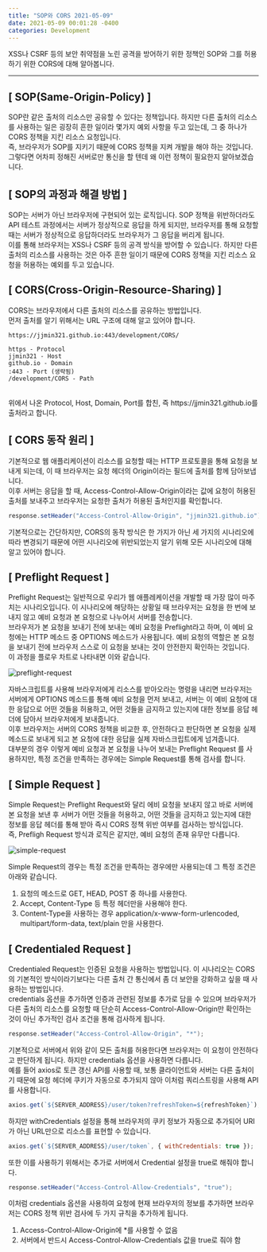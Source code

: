```yaml
---
title: "SOP와 CORS 2021-05-09"
date: 2021-05-09 00:01:28 -0400
categories: Development
---
```


XSS나 CSRF 등의 보안 취약점을 노린 공격을 방어하기 위한 정책인 SOP와 그를 허용하기 위한 CORS에 대해 알아봅니다.
<hr/>

## [ SOP(Same-Origin-Policy) ]
SOP란 같은 출처의 리소스만 공유할 수 있다는 정책입니다. 하지만 다른 출처의 리소스를 사용하는 일은 굉장히 흔한 일이라 몇가지 예외 사항을 두고 있는데, 그 중 하나가 CORS 정책을 지킨 리소스 요청입니다.
<br>
즉, 브라우저가 SOP를 지키기 때문에 CORS 정책을 지켜 개발을 해야 하는 것입니다. 그렇다면 어차피 정해진 서버로만 통신을 할 텐데 왜 이런 정책이 필요한지 알아보겠습니다.

## [ SOP의 과정과 해결 방법 ]
SOP는 서버가 아닌 브라우저에 구현되어 있는 로직입니다. SOP 정책을 위반하더라도 API 테스트 과정에서는 서버가 정상적으로 응답을 하게 되지만, 브라우저를 통해 요청할 때는 서버가 정상적으로 응답하더라도 브라우저가 그 응답을 버리게 됩니다. 
<br>
이를 통해 브라우저는 XSS나 CSRF 등의 공격 방식을 방어할 수 있습니다. 하지만 다른 출처의 리소스를 사용하는 것은 아주 흔한 일이기 때문에 CORS 정책을 지킨 리소스 요청을 허용하는 예외를 두고 있습니다.

## [ CORS(Cross-Origin-Resource-Sharing) ]
CORS는 브라우저에서 다른 출처의 리소스를 공유하는 방법입니다. 
<br>
먼저 출처를 알기 위해서는 URL 구조에 대해 알고 있어야 합니다.

```
https://jjmin321.github.io:443/development/CORS/

https - Protocol 
jjmin321 - Host
github.io - Domain
:443 - Port (생략됨)
/development/CORS - Path
```
<br>
위에서 나온 Protocol, Host, Domain, Port를 합친, 즉 https://jjmin321.github.io를 출처라고 합니다. 

## [ CORS 동작 원리 ]
기본적으로 웹 애플리케이션이 리소스를 요청할 때는 HTTP 프로토콜을 통해 요청을 보내게 되는데, 이 때 브라우저는 요청 헤더의 Origin이라는 필드에 출처를 함께 담아보냅니다.
<br>
이후 서버는 응답을 할 때, Access-Control-Allow-Origin이라는 값에 요청이 허용된 출처를 보내주고 브라우저는 요청한 출처가 허용된 출처인지를 확인합니다.

```java
response.setHeader("Access-Control-Allow-Origin", "jjmin321.github.io");
```
기본적으로는 간단하지만, CORS의 동작 방식은 한 가지가 아닌 세 가지의 시나리오에 따라 변경되기 때문에 어떤 시나리오에 위반되었는지 알기 위해 모든 시나리오에 대해 알고 있어야 합니다.

## [ Preflight Request ]
Preflight Request는 일반적으로 우리가 웹 애플레케이션을 개발할 때 가장 많이 마주치는 시나리오입니다. 이 시나리오에 해당하는 상황일 때 브라우저는 요청을 한 번에 보내지 않고 예비 요청과 본 요청으로 나누어서 서버를 전송합니다.
<br>
브라우저가 본 요청을 보내기 전에 보내는 예비 요청을 Preflight라고 하며, 이 예비 요청에는 HTTP 메소드 중 OPTIONS 메소드가 사용됩니다. 예비 요청의 역할은 본 요청을 보내기 전에 브라우저 스스로 이 요청을 보내는 것이 안전한지 확인하는 것입니다. 
<br>
이 과정을 플로우 차트로 나타내면 이와 같습니다.

![preflight-request](https://user-images.githubusercontent.com/52072077/117592110-4d86cc80-b172-11eb-947f-30157c8a4a25.png)

자바스크립트를 사용해 브라우저에게 리소스를 받아오라는 명령을 내리면 브라우저는 서버에게 OPTIONS 메소드를 통해 예비 요청을 먼저 보내고, 서버는 이 예비 요청에 대한 응답으로 어떤 것들을 허용하고, 어떤 것들을 금지하고 있는지에 대한 정보를 응답 헤더에 담아서 브라우저에게 보내줍니다.
<br>
이후 브라우저는 서버의 CORS 정책을 비교한 후, 안전하다고 판단하면 본 요청을 실제 메소드로 보내게 되고 본 요청에 대한 응답을 실제 자바스크립트에게 넘겨줍니다.
<br>
대부분의 경우 이렇게 예비 요청과 본 요청을 나누어 보내는 Preflight Request 를 사용하지만, 특정 조건을 만족하는 경우에는 Simple Request를 통해 검사를 합니다.

## [ Simple Request ]
Simple Request는 Preflight Request와 달리 에비 요청을 보내지 않고 바로 서버에 본 요청을 보낸 후 서버가 어떤 것들을 허용하고, 어떤 것들을 금지하고 있는지에 대한 정보를 응답 헤더를 통해 받아 즉시 CORS 정책 위반 여부를 검사하는 방식입니다.
<br>
즉, Prefligh Request 방식과 로직은 같지만, 예비 요청의 존재 유무만 다릅니다.

![simple-request](https://user-images.githubusercontent.com/52072077/117593761-778ebd80-b177-11eb-8f7d-497cdab9a98d.png)

Simple Request의 경우는 특정 조건을 만족하는 경우에만 사용되는데 그 특정 조건은 아래와 같습니다.

1. 요청의 메소드로 GET, HEAD, POST 중 하나를 사용한다.
2. Accept, Content-Type 등 특정 헤더만을 사용해야 한다.
3. Content-Type을 사용하는 경우 application/x-www-form-urlencoded, multipart/form-data, text/plain 만을 사용한다.

## [ Credentialed Request ]
Credentialed Request는 인증된 요청을 사용하는 방법입니다. 이 시나리오는 CORS의 기본적인 방식이라기보다는 다른 출처 간 통신에서 좀 더 보안을 강화하고 싶을 때 사용하는 방법입니다.
<br>
credentials 옵션을 추가하면 인증과 관련된 정보를 추가로 담을 수 있으며 브라우저가 다른 출처의 리소스를 요청할 때 단순히 Access-Control-Allow-Origin만 확인하는 것이 아닌 추가적인 검사 조건을 통해 검사하게 됩니다.
<br>

```java
response.setHeader("Access-Control-Allow-Origin", "*");
```

기본적으로 서버에서 위와 같이 모든 출처를 허용한다면 브라우저는 이 요청이 안전하다고 판단하게 됩니다. 하지만 credentials 옵션을 사용하면 다릅니다.
<br>
예를 들어 axios로 토큰 갱신 API를 사용할 때, 보통 클라이언트와 서버는 다른 출처이기 때문에 요청 헤더에 쿠키가 자동으로 추가되지 않아 이처럼 쿼리스트링을 사용해 API를 사용합니다.

```javascript
axios.get(`${SERVER_ADDRESS}/user/token?refreshToken=${refreshToken}`);
```

하지만 withCredentials 설정을 통해 브라우저의 쿠키 정보가 자동으로 추가되어 URI가 아닌 URL만으로 리소스를 표현할 수 있습니다.

```javascript
axios.get(`${SERVER_ADDRESS}/user/token`, { withCredentials: true });
```

또한 이를 사용하기 위해서는 추가로 서버에서 Credential 설정을 true로 해줘야 합니다.

```java
response.setHeader("Access-Control-Allow-Credentials", "true");
```

이처럼 credentials 옵션을 사용하여 요청에 현재 브라우저의 정보를 추가하면 브라우저는 CORS 정책 위반 검사에 두 가지 규칙을 추가하게 됩니다.

1. Access-Control-Allow-Origin에 *를 사용할 수 없음
2. 서버에서 반드시 Access-Control-Allow-Credentials 값을 true로 줘야 함